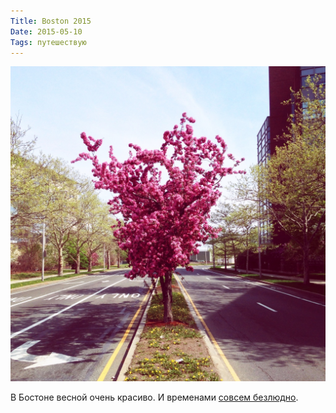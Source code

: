 ```yaml
---
Title: Boston 2015
Date: 2015-05-10
Tags: путешествую
---
```


![bos-2015.jpg](images/bos-2015.jpg)

В Бостоне весной очень красиво. И временами [совсем безлюдно](https://dl.dropboxusercontent.com/u/140528/site/bos-2015-2.jpg).